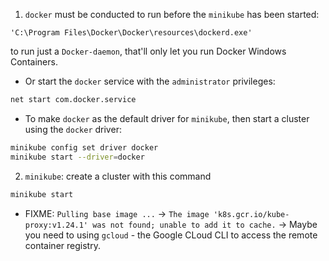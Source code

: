 1. `docker` must be conducted to run before the `minikube` has been started:

```pwsh
'C:\Program Files\Docker\Docker\resources\dockerd.exe'
```

to run just a `Docker-daemon`, that'll only let you run Docker Windows Containers.

- Or start the `docker` service with the `administrator` privileges:

```cmd
net start com.docker.service
```

- To make `docker` as the default driver for `minikube`, then start a cluster using the `docker` driver:

```bash
minikube config set driver docker
minikube start --driver=docker
```

2. `minikube`: create a cluster with this command

```bash
minikube start
```

- FIXME: `Pulling base image ...` -> `The image 'k8s.gcr.io/kube-proxy:v1.24.1' was not found; unable to add it to cache.`
-> Maybe you need to using `gcloud` - the Google CLoud CLI to access the remote container registry.